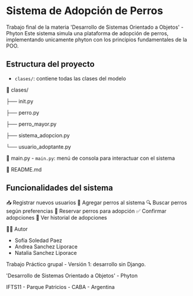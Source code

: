 # Sistema de Adopción de Perros
Trabajo final de la materia 'Desarrollo de Sistemas Orientado a Objetos' - Phyton
Este sistema simula una plataforma de adopción de perros, implementando unicamente phyton con los principios fundamentales de la POO.

## Estructura del proyecto
- `clases/`: contiene todas las clases del modelo

📁 clases/

├── init.py

├── perro.py

├── perro_mayor.py

├── sistema_adopcion.py

└── usuario_adoptante.py

📄 main.py - `main.py`: menú de consola para interactuar con el sistema

📄 README.md

## Funcionalidades del sistema
📥 Registrar nuevos usuarios
🐾 Agregar perros al sistema
🔍 Buscar perros según preferencias
📌 Reservar perros para adopción
✅ Confirmar adopciones
📑 Ver historial de adopciones

🧑‍🎓 Autor
- Sofía Soledad Paez
- Andrea Sanchez Liporace
- Natalia Sanchez Liporace

Trabajo Práctico grupal - Versión 1: desarrollo sin Django. 

'Desarrollo de Sistemas Orientado a Objetos' - Phyton

IFTS11 - Parque Patricios - CABA - Argentina
